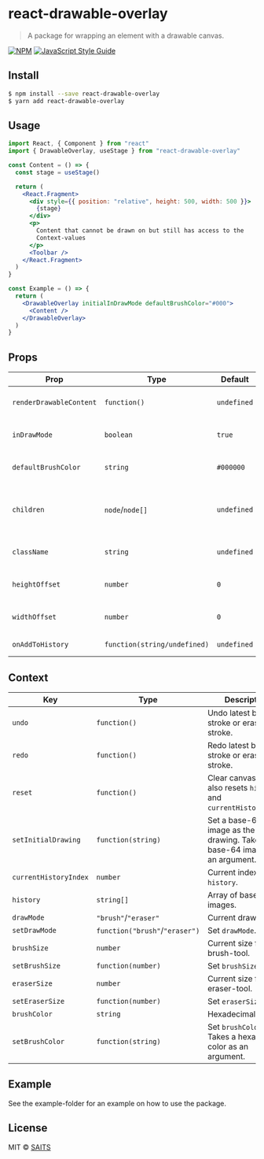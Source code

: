 # react-drawable-overlay

> A package for wrapping an element with a drawable canvas.

[![NPM](https://img.shields.io/npm/v/react-drawable-overlay.svg)](https://www.npmjs.com/package/react-drawable-overlay) [![JavaScript Style Guide](https://img.shields.io/badge/code_style-standard-brightgreen.svg)](https://standardjs.com)

## Install

```bash
$ npm install --save react-drawable-overlay
$ yarn add react-drawable-overlay
```

## Usage

```jsx
import React, { Component } from "react"
import { DrawableOverlay, useStage } from "react-drawable-overlay"

const Content = () => {
  const stage = useStage()

  return (
    <React.Fragment>
      <div style={{ position: "relative", height: 500, width: 500 }}>
        {stage}
      </div>
      <p>
        Content that cannot be drawn on but still has access to the
        Context-values
      </p>
      <Toolbar />
    </React.Fragment>
  )
}

const Example = () => {
  return (
    <DrawableOverlay initialInDrawMode defaultBrushColor="#000">
      <Content />
    </DrawableOverlay>
  )
}
```

## Props

<!-- This table was generated via http://www.tablesgenerator.com/markdown_tables -->

| Prop                    | Type                         | Default     | Description                                                           |
| ----------------------- | ---------------------------- | ----------- | --------------------------------------------------------------------- |
| `renderDrawableContent` | `function()`                 | `undefined` | Returns the element to draw on. (Required)                            |
| `inDrawMode`            | `boolean`                    | `true`      | Whether or not you can draw on the element.                           |
| `defaultBrushColor`     | `string`                     | `#000000`   | Hexadecimal color on the initial render.                              |
| `children`              | `node`/`node[]`              | `undefined` | The children cannot be drawn on, but they have access to the context. |
| `className`             | `string`                     | `undefined` | Add a class name to DrawableOverlay.                                  |
| `heightOffset`          | `number`                     | `0`         | Used to narrow down drawable area in y-axis.                          |
| `widthOffset`           | `number`                     | `0`         | Used to narrow down drawable area in x-axis.                          |
| `onAddToHistory`        | `function(string/undefined)` | `undefined` | Callback on brush stroke.                                             |

## Context

<!-- This table was generated via http://www.tablesgenerator.com/markdown_tables -->

| Key                   | Type                           | Description                                                                       |
| --------------------- | ------------------------------ | --------------------------------------------------------------------------------- |
| `undo`                | `function()`                   | Undo latest brush stroke or eraser stroke.                                        |
| `redo`                | `function()`                   | Redo latest brush stroke or eraser stroke.                                        |
| `reset`               | `function()`                   | Clear canvas. This also resets `history` and `currentHistoryIndex`.               |
| `setInitialDrawing`   | `function(string)`             | Set a base-64 image as the initial drawing. Takes a base-64 image as an argument. |
| `currentHistoryIndex` | `number`                       | Current index in `history`.                                                       |
| `history`             | `string[]`                     | Array of base-64 images.                                                          |
| `drawMode`            | `"brush"`/`"eraser"`           | Current draw mode.                                                                |
| `setDrawMode`         | `function("brush"`/`"eraser")` | Set `drawMode`.                                                                   |
| `brushSize`           | `number`                       | Current size for the brush-tool.                                                  |
| `setBrushSize`        | `function(number)`             | Set `brushSize`.                                                                  |
| `eraserSize`          | `number`                       | Current size for the eraser-tool.                                                 |
| `setEraserSize`       | `function(number)`             | Set `eraserSize`.                                                                 |
| `brushColor`          | `string`                       | Hexadecimal color.                                                                |
| `setBrushColor`       | `function(string)`             | Set `brushColor`. Takes a hexadecimal color as an argument.                       |

## Example

See the example-folder for an example on how to use the package.

## License

MIT © [SAITS](https://github.com/SAITS)
